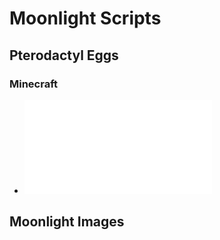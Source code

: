 # Moonlight Scripts
## Pterodactyl Eggs
### Minecraft
- ![Paper](Pterodactyl_eggs/Minecraft/Java/paper_egg.json)
## Moonlight Images
